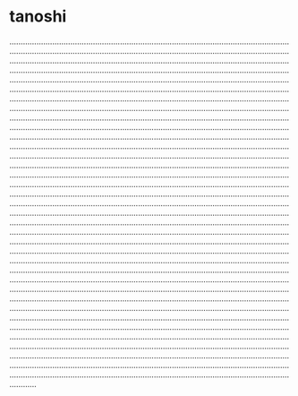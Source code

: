 # tanoshi

............................................................................................................................................................................................................................................................................................................................................................................................................................................................................................................................................................................................................................................................................................................................................................................................................................................................................................................................................................................................................................................................................................................................................................................................................................................................................................................................................................................................................................................................................................................................................................................................................................................................................................................................................................................................................................................................................................................................................................................................................................................................................................................................................................................................................................................................................................................................................................................................................................................................................................................................................................................................................................................................................................................................................................................................................................................................................................................................................................................................................................................................................................................................................................................................................................................................................................................................................................................................................................................................................................................................................................................................................................................................................................................................................................................................................................................................................................................................................................................................................................................................................................................................................................................................................................................................................................................................................................................................................................................................................................................................................................................................................................................................